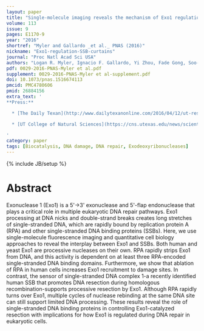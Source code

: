 ```yaml
---
layout: paper
title: "Single-molecule imaging reveals the mechanism of Exo1 regulation by single-stranded DNA binding proteins."
volume: 113
issue: 9
pages: E1170-9
year: "2016"
shortref: "Myler and Gallardo _et al._ PNAS (2016)"
nickname: "Exo1-regulation-SSB-curtains"
journal: "Proc Natl Acad Sci USA"
authors: "Logan R. Myler, Ignacio F. Gallardo, Yi Zhou, Fade Gong, Soo-Hyun Yang, Marc S. Wold, Kyle M. Miller, Tanya T. Paull, and Ilya J. Finkelstein"
pdf: 0029-2016-PNAS-Myler et al.pdf  
supplement: 0029-2016-PNAS-Myler et al-supplement.pdf
doi: 10.1073/pnas.1516674113
pmcid: PMC4780606
pmid: 26884156
extra_text: '
**Press:**

  * [The Daily Texan](http://www.dailytexanonline.com/2016/04/12/ut-researchers-view-interactions-between-dna-repairing-proteins)

  * [UT College of Natural Sciences](https://cns.utexas.edu/news/scientists-image-dna-repair-molecules-to-understand-how-dna-repair-is-controlled)

'
category: paper
tags: [Biocatalysis, DNA damage, DNA repair, Exodeoxyribonucleases]
---
```

{% include JB/setup %}

# Abstract

Exonuclease 1 (Exo1) is a 5'→3' exonuclease and 5'-flap endonuclease that plays a critical role in multiple eukaryotic DNA repair pathways. Exo1 processing at DNA nicks and double-strand breaks creates long stretches of single-stranded DNA, which are rapidly bound by replication protein A (RPA) and other single-stranded DNA binding proteins (SSBs). Here, we use single-molecule fluorescence imaging and quantitative cell biology approaches to reveal the interplay between Exo1 and SSBs. Both human and yeast Exo1 are processive nucleases on their own. RPA rapidly strips Exo1 from DNA, and this activity is dependent on at least three RPA-encoded single-stranded DNA binding domains. Furthermore, we show that ablation of RPA in human cells increases Exo1 recruitment to damage sites. In contrast, the sensor of single-stranded DNA complex 1-a recently identified human SSB that promotes DNA resection during homologous recombination-supports processive resection by Exo1. Although RPA rapidly turns over Exo1, multiple cycles of nuclease rebinding at the same DNA site can still support limited DNA processing. These results reveal the role of single-stranded DNA binding proteins in controlling Exo1-catalyzed resection with implications for how Exo1 is regulated during DNA repair in eukaryotic cells.
